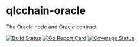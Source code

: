 # qlcchain-oracle
The Oracle node and Oracle contract

[![Build Status](https://travis-ci.org/qlcchain/oracle.svg?branch=master)](https://travis-ci.org/qlcchain/oracle) [![Go Report Card](https://goreportcard.com/badge/github.com/qlcchain/oracle)](https://goreportcard.com/report/github.com/qlcchain/oracle) [![Coverage Status](https://coveralls.io/repos/github/qlcchain/oracle/badge.svg?branch=master)](https://coveralls.io/github/qlcchain/oracle?branch=master)